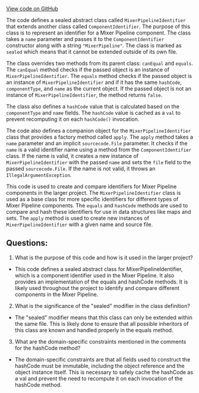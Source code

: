 [View code on GitHub](https://github.com/misbahsy/the-algorithm/product-mixer/core/src/main/scala/com/twitter/product_mixer/core/model/common/identifier/MixerPipelineIdentifier.scala)

The code defines a sealed abstract class called `MixerPipelineIdentifier` that extends another class called `ComponentIdentifier`. The purpose of this class is to represent an identifier for a Mixer Pipeline component. The class takes a `name` parameter and passes it to the `ComponentIdentifier` constructor along with a string `"MixerPipeline"`. The class is marked as `sealed` which means that it cannot be extended outside of its own file. 

The class overrides two methods from its parent class: `canEqual` and `equals`. The `canEqual` method checks if the passed object is an instance of `MixerPipelineIdentifier`. The `equals` method checks if the passed object is an instance of `MixerPipelineIdentifier` and if it has the same `hashCode`, `componentType`, and `name` as the current object. If the passed object is not an instance of `MixerPipelineIdentifier`, the method returns `false`. 

The class also defines a `hashCode` value that is calculated based on the `componentType` and `name` fields. The `hashCode` value is cached as a `val` to prevent recomputing it on each `hashCode()` invocation. 

The code also defines a companion object for the `MixerPipelineIdentifier` class that provides a factory method called `apply`. The `apply` method takes a `name` parameter and an implicit `sourcecode.File` parameter. It checks if the `name` is a valid identifier name using a method from the `ComponentIdentifier` class. If the name is valid, it creates a new instance of `MixerPipelineIdentifier` with the passed `name` and sets the `file` field to the passed `sourcecode.File`. If the name is not valid, it throws an `IllegalArgumentException`.

This code is used to create and compare identifiers for Mixer Pipeline components in the larger project. The `MixerPipelineIdentifier` class is used as a base class for more specific identifiers for different types of Mixer Pipeline components. The `equals` and `hashCode` methods are used to compare and hash these identifiers for use in data structures like maps and sets. The `apply` method is used to create new instances of `MixerPipelineIdentifier` with a given name and source file.
## Questions: 
 1. What is the purpose of this code and how is it used in the larger project?
- This code defines a sealed abstract class for MixerPipelineIdentifier, which is a component identifier used in the Mixer Pipeline. It also provides an implementation of the equals and hashCode methods. It is likely used throughout the project to identify and compare different components in the Mixer Pipeline.

2. What is the significance of the "sealed" modifier in the class definition?
- The "sealed" modifier means that this class can only be extended within the same file. This is likely done to ensure that all possible inheritors of this class are known and handled properly in the equals method.

3. What are the domain-specific constraints mentioned in the comments for the hashCode method?
- The domain-specific constraints are that all fields used to construct the hashCode must be immutable, including the object reference and the object instance itself. This is necessary to safely cache the hashCode as a val and prevent the need to recompute it on each invocation of the hashCode method.